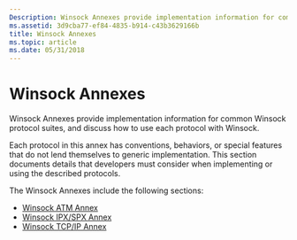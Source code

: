 ```yaml
---
Description: Winsock Annexes provide implementation information for common Winsock protocol suites, and discuss how to use each protocol with Winsock.
ms.assetid: 3d9cba77-ef84-4835-b914-c43b3629166b
title: Winsock Annexes
ms.topic: article
ms.date: 05/31/2018
---
```


# Winsock Annexes

Winsock Annexes provide implementation information for common Winsock protocol suites, and discuss how to use each protocol with Winsock.

Each protocol in this annex has conventions, behaviors, or special features that do not lend themselves to generic implementation. This section documents details that developers must consider when implementing or using the described protocols.

The Winsock Annexes include the following sections:

-   [Winsock ATM Annex](winsock-atm-annex.md)
-   [Winsock IPX/SPX Annex](winsock-ipx-spx-annex.md)
-   [Winsock TCP/IP Annex](winsock-tcp-ip-annex.md)

 

 



